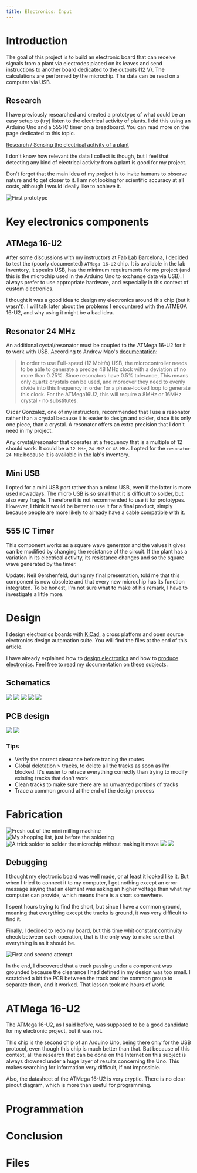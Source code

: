 ```yaml
---
title: Electronics: Input
---
```


# Introduction

The goal of this project is to build an electronic board that can receive signals from a plant via electrodes placed on its leaves and send instructions to another board dedicated to the outputs (12 V). The calculations are performed by the microchip. The data can be read on a computer via USB.

## Research

I have previously researched and created a prototype of what could be an easy setup to (try) listen to the electrical activity of plants. I did this using an Arduino Uno and a 555 IC timer on a breadboard. You can read more on the page dedicated to this topic.

[Research / Sensing the electrical activity of a plant](button:final-project-research-input-plant-activity.html)

I don't know how relevant the data I collect is though, but I feel that detecting any kind of electrical activity from a plant is good for my project.

Don't forget that the main idea of my project is to invite humans to observe nature and to get closer to it. I am not looking for scientific accuracy at all costs, although I would ideally like to achieve it.

![First prototype](prototype.jpg)

# Key electronics components

## ATMega 16-U2

After some discussions with my instructors at Fab Lab Barcelona, I decided to test the (poorly documented) `ATMega 16-U2` chip. It is available in the lab inventory, it speaks USB, has the minimum requirements for my project (and this is the microchip used in the Arduino Uno to exchange data via USB). I always prefer to use appropriate hardware, and especially in this context of custom electronics.

I thought it was a good idea to design my electronics around this chip (but it wasn't). I will talk later about the problems I encountered with the ATMEGA 16-U2, and why using it might be a bad idea.

## Resonator 24 MHz

An additional cystal/resonator must be coupled to the ATMega 16-U2 for it to work with USB.
According to Andrew Mao's [documentation](http://fab.cba.mit.edu/classes/863.14/people/andrew_mao/week11/):

> In order to use Full-speed (12 Mbit/s) USB, the microcontroller needs to be able to generate a precize 48 MHz clock with a deviation of no more than 0.25%. Since resonators have 0.5% tolerance, This means only quartz crystals can be used, and moreover they need to evenly divide into this frequency in order for a phase-locked loop to generate this clock. For the ATMega16U2, this will require a 8MHz or 16MHz crystal - no substitutes.

Oscar Gonzalez, one of my instructors, recommended that I use a resonator rather than a crystal because it is easier to design and solder, since it is only one piece, than a crystal. A resonator offers an extra precision that I don't need in my project.

Any crystal/resonator that operates at a frequency that is a multiple of 12 should work. It could be a `12 MHz`, `24 MHZ` or `48 MHz`. I opted for the `resonator 24 MHz` because it is available in the lab's inventory.

## Mini USB

I opted for a mini USB port rather than a micro USB, even if the latter is more used nowadays. The micro USB is so small that it is difficult to solder, but also very fragile. Therefore it is not recommended to use it for prototypes. However, I think it would be better to use it for a final product, simply because people are more likely to already have a cable compatible with it.

## 555 IC Timer

This component works as a square wave generator and the values it gives can be modified by changing the resistance of the circuit. If the plant has a variation in its electrical activity, its resistance changes and so the square wave generated by the timer.

Update: Neil Gershenfeld, during my final presentation, told me that this component is now obsolete and that every new microchip has its function integrated. To be honest, I'm not sure what to make of his remark, I have to investigate a little more.

# Design

I design electronics boards with [KiCad](https://kicad-pcb.org/), a cross platform and open source electronics design automation suite. You will find the files at the end of this article.

I have already explained how to [design electronics](file:///home/antoine/repo/dok-antoine-studio/public/electronics-design.html) and how to [produce electronics](file:///home/antoine/repo/dok-antoine-studio/public/electronics-production.html). Feel free to read my documentation on these subjects.

## Schematics

![](design-03.png)
![](design-04.png)
![](design-05.png)
![](design-06.png)
![](design-07.png)

## PCB design

![](design-01.png)
![](design-02.png)

### Tips

- Verify the correct clearance before tracing the routes
- Global deletation > tracks, to delete all the tracks as soon as I'm blocked. It's easier to retrace everything correctly than trying to modify existing tracks that don't work
- Clean tracks to make sure there are no unwanted portions of tracks
- Trace a common ground at the end of the design process
  
# Fabrication

![Fresh out of the mini milling machine](input-01.jpg)
![My shopping list, just before the soldering](input-02.jpg)
![A trick solder to solder the microchip without making it move](input-03.jpg)
![](input-04.jpg)
![](input-05.jpg)

## Debugging

I thought my electronic board was well made, or at least it looked like it. But when I tried to connect it to my computer, I got nothing except an error message saying that an element was asking an higher voltage than what my computer can provide, which means there is a short somewhere.

I spent hours trying to find the short, but since I have a common ground, meaning that everything except the tracks is ground, it was very difficult to find it.

Finally, I decided to redo my board, but this time whit constant continuity check between each operation, that is the only way to make sure that everything is as it should be.


![First and second attempt](input-06.jpg)

In the end, I discovered that a track passing under a component was grounded because the clearance I had defined in my design was too small. I scratched a bit the PCB between the track and the common group to separate them, and it worked. That lesson took me hours of work.

# ATMega 16-U2

The ATMega 16-U2, as I said before, was supposed to be a good candidate for my electronic project, but it was not.

This chip is the second chip of an Arduino Uno, being there only for the USB protocol, even though this chip is much better than that. But because of this context, all the research that can be done on the Internet on this subject is always drowned under a huge layer of results concerning the Uno. This makes searching for information very difficult, if not impossible.

Also, the datasheet of the ATMega 16-U2 is very cryptic. There is no clear pinout diagram, which is more than useful for programming.


# Programmation

# Conclusion

# Files
